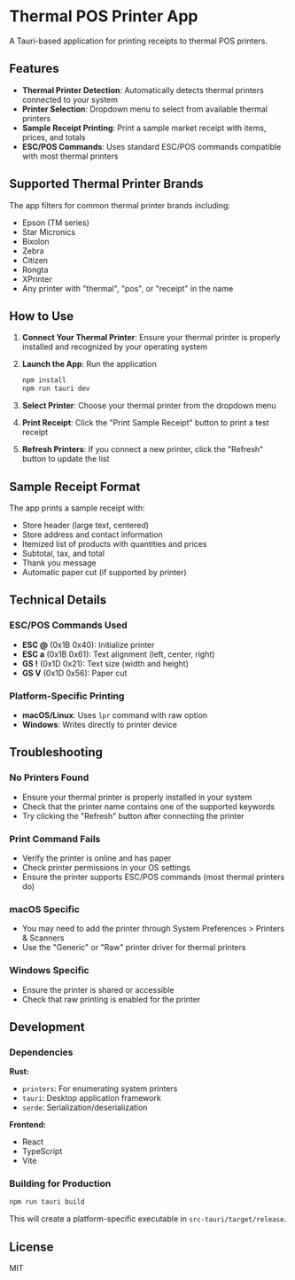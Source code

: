 # Thermal POS Printer App

A Tauri-based application for printing receipts to thermal POS printers.

## Features

- **Thermal Printer Detection**: Automatically detects thermal printers connected to your system
- **Printer Selection**: Dropdown menu to select from available thermal printers
- **Sample Receipt Printing**: Print a sample market receipt with items, prices, and totals
- **ESC/POS Commands**: Uses standard ESC/POS commands compatible with most thermal printers

## Supported Thermal Printer Brands

The app filters for common thermal printer brands including:
- Epson (TM series)
- Star Micronics
- Bixolon
- Zebra
- Citizen
- Rongta
- XPrinter
- Any printer with "thermal", "pos", or "receipt" in the name

## How to Use

1. **Connect Your Thermal Printer**: Ensure your thermal printer is properly installed and recognized by your operating system

2. **Launch the App**: Run the application
   ```bash
   npm install
   npm run tauri dev
   ```

3. **Select Printer**: Choose your thermal printer from the dropdown menu

4. **Print Receipt**: Click the "Print Sample Receipt" button to print a test receipt

5. **Refresh Printers**: If you connect a new printer, click the "Refresh" button to update the list

## Sample Receipt Format

The app prints a sample receipt with:
- Store header (large text, centered)
- Store address and contact information
- Itemized list of products with quantities and prices
- Subtotal, tax, and total
- Thank you message
- Automatic paper cut (if supported by printer)

## Technical Details

### ESC/POS Commands Used

- **ESC @** (0x1B 0x40): Initialize printer
- **ESC a** (0x1B 0x61): Text alignment (left, center, right)
- **GS !** (0x1D 0x21): Text size (width and height)
- **GS V** (0x1D 0x56): Paper cut

### Platform-Specific Printing

- **macOS/Linux**: Uses `lpr` command with raw option
- **Windows**: Writes directly to printer device

## Troubleshooting

### No Printers Found
- Ensure your thermal printer is properly installed in your system
- Check that the printer name contains one of the supported keywords
- Try clicking the "Refresh" button after connecting the printer

### Print Command Fails
- Verify the printer is online and has paper
- Check printer permissions in your OS settings
- Ensure the printer supports ESC/POS commands (most thermal printers do)

### macOS Specific
- You may need to add the printer through System Preferences > Printers & Scanners
- Use the "Generic" or "Raw" printer driver for thermal printers

### Windows Specific
- Ensure the printer is shared or accessible
- Check that raw printing is enabled for the printer

## Development

### Dependencies

**Rust:**
- `printers`: For enumerating system printers
- `tauri`: Desktop application framework
- `serde`: Serialization/deserialization

**Frontend:**
- React
- TypeScript
- Vite

### Building for Production

```bash
npm run tauri build
```

This will create a platform-specific executable in `src-tauri/target/release`.

## License

MIT

